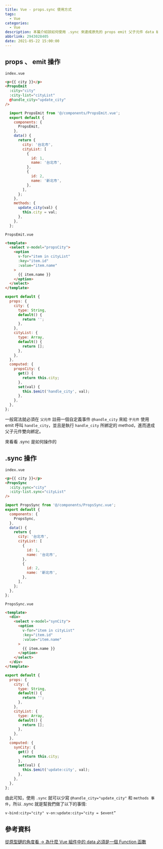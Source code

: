```yaml
---
title: Vue - props.sync 使用方式
tags:
  - Vue
categories:
  - Vue
description: 本篇介紹該如何使用 .sync 來達成原先的 props emit 父子元件 data 綁定問題
abbrlink: 2943028405
date: 2021-05-22 15:00:00
---
```

## props 、 emit 操作

`index.vue`

``` HTML
<p>{{ city }}</p>
<PropsEmit
  :city="city"
  :city-list="cityList"
  @handle_city="update_city"
/>
```

``` JavaScript
  import PropsEmit from '@/components/PropsEmit.vue';
  export default {
    components: {
      PropsEmit,
    },
    data() {
      return {
        city: '台北市',
        cityList: [
          {
            id: 1,
            name: '台北市',
          },
          {
            id: 2,
            name: '新北市',
          },
        ],
      };
    },
    methods: {
      update_city(val) {
        this.city = val;
      },
    },
  };
```

`PropsEmit.vue`

``` HTML
<template>
  <select v-model="propsCity">
    <option
      v-for="item in cityList"
      :key="item.id"
      :value="item.name"
    >
      {{ item.name }}
    </option>
  </select>
</template>
```

``` JavaScript
export default {
  props: {
    city: {
      type: String,
      default() {
        return '';
      },
    },
    cityList: {
      type: Array,
      default() {
        return [];
      },
    },
  },
  computed: {
    propsCity: {
      get() {
        return this.city;
      },
      set(val) {
        this.$emit('handle_city', val);
      },
    },
  },
};
```

一般寫法就必須在 `父元件` 註冊一個自定義事件 `@handle_city` 來給 `子元件` 使用 emit 呼叫 `handle_city`，並且是執行 `handle_city` 所綁定的 method，進而達成父子元件雙向綁定。

來看看 .sync 是如何操作的

## .sync 操作

`index.vue`

``` HTML
<p>{{ city }}</p>
<PropsSync
  :city.sync="city"
  :city-list.sync="cityList"
/>
```

``` JavaScript
import PropsSync from '@/components/PropsSync.vue';
export default {
  components: {
    PropsSync,
  },
  data() {
    return {
      city: '台北市',
      cityList: [
        {
          id: 1,
          name: '台北市',
        },
        {
          id: 2,
          name: '新北市',
        },
      ],
    };
  },
};
```

`PropsSync.vue`

``` HTML
<template>
  <div>
    <select v-model="synCity">
      <option
        v-for="item in cityList"
        :key="item.id"
        :value="item.name"
      >
        {{ item.name }}
      </option>
    </select>
  </div>
</template>
```

``` JavaScript
export default {
  props: {
    city: {
      type: String,
      default() {
        return '';
      },
    },
    cityList: {
      type: Array,
      default() {
        return [];
      },
    },
  },
  computed: {
    synCity: {
      get() {
        return this.city;
      },
      set(val) {
        this.$emit('update:city', val);
      },
    },
  },
};
```

由此可知，使用 `.sync` 就可以少寫 `@handle_city="update_city"` 和 `methods 事件`，所以 .sync 就是幫我們做了以下的事情:

``` HTML
v-bind:city="city" v-on:update:city="city = $event”
```

## 參考資料

[從原型鏈的角度看 -> 為什麼 Vue 組件中的 data 必須是一個 Function 函數](https://ichigoichie.medium.com/%E5%BE%9E%E5%8E%9F%E5%9E%8B%E9%8F%88%E7%9A%84%E8%A7%92%E5%BA%A6%E7%9C%8B-%E7%82%BA%E4%BB%80%E9%BA%BC-vue-%E7%B5%84%E4%BB%B6%E4%B8%AD%E7%9A%84-data-%E5%BF%85%E9%A0%88%E6%98%AF%E4%B8%80%E5%80%8B-function-%E5%87%BD%E6%95%B8-319d824655c8)
